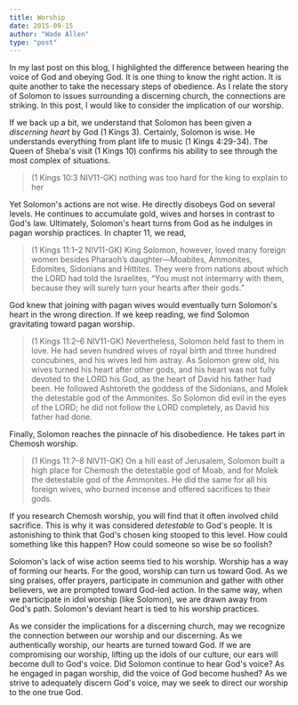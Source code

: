 ```yaml
---
title: Worship 
date: 2015-09-15
author: "Wade Allen"
type: "post"
---
```

 
In my last post on this blog, I highlighted the difference between hearing the voice of God and obeying God. It is one thing to know the right action. It is quite another to take the necessary steps of obedience. As I relate the story of Solomon to issues surrounding a discerning church, the connections are striking. In this post, I would like to consider the implication of our worship. 

If we back up a bit, we understand that Solomon has been given a *discerning heart* by God (1 Kings 3). Certainly, Solomon is wise. He understands everything from plant life to music (1 Kings 4:29-34). The Queen of Sheba's visit (1 Kings 10) confirms his ability to see through the most complex of situations.

>(1 Kings 10:3 NIV11-GK) nothing was too hard for the king to explain to her

Yet Solomon's actions are not wise. He directly disobeys God on several levels. He continues to accumulate gold, wives and horses in contrast to God's law. Ultimately, Solomon's heart turns from God as he indulges in pagan worship practices. In chapter 11, we read,

>(1 Kings 11:1–2 NIV11-GK) King Solomon, however, loved many foreign women besides Pharaoh’s daughter—Moabites, Ammonites, Edomites, Sidonians and Hittites. They were from nations about which the LORD had told the Israelites, “You must not intermarry with them, because they will surely turn your hearts after their gods.”

God knew that joining with pagan wives would eventually turn Solomon's heart in the wrong direction. If we keep reading, we find Solomon gravitating toward pagan worship.

>(1 Kings 11:2–6 NIV11-GK) Nevertheless, Solomon held fast to them in love. He had seven hundred wives of royal birth and three hundred concubines, and his wives led him astray. As Solomon grew old, his wives turned his heart after other gods, and his heart was not fully devoted to the LORD his God, as the heart of David his father had been. He followed Ashtoreth the goddess of the Sidonians, and Molek the detestable god of the Ammonites. So Solomon did evil in the eyes of the LORD; he did not follow the LORD completely, as David his father had done.

Finally, Solomon reaches the pinnacle of his disobedience. He takes part in Chemosh worship.

>(1 Kings 11:7–8 NIV11-GK) On a hill east of Jerusalem, Solomon built a high place for Chemosh the detestable god of Moab, and for Molek the detestable god of the Ammonites. He did the same for all his foreign wives, who burned incense and offered sacrifices to their gods.

If you research Chemosh worship, you will find that it often involved child sacrifice. This is why it was considered *detestable* to God's people. It is astonishing to think that God's chosen king stooped to this level. How could something like this happen? How could someone so wise be so foolish?

Solomon's lack of wise action seems tied to his worship. Worship has a way of forming our hearts. For the good, worship can turn us toward God. As we sing praises, offer prayers, participate in communion and gather with other believers, we are prompted toward God-led action. In the same way, when we participate in idol worship (like Solomon), we are drawn away from God's path. Solomon's deviant heart is tied to his worship practices. 

As we consider the implications for a discerning church, may we recognize the connection between our worship and our discerning. As we authentically worship, our hearts are turned toward God. If we are compromising our worship, lifting up the idols of our culture, our ears will become dull to God's voice. Did Solomon continue to hear God's voice? As he engaged in pagan worship, did the voice of God become hushed? As we strive to adequately discern God's voice, may we seek to direct our worship to the one true God.


